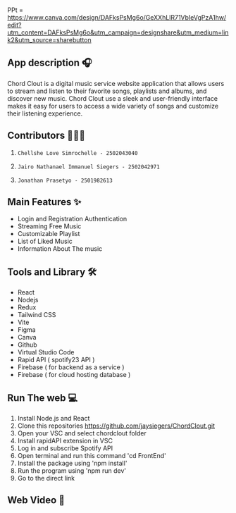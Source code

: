 <p align="center" width="100%">
    <img src="">
</p>

PPt = https://www.canva.com/design/DAFksPsMg6o/GeXXhLlR71VbIeVgPzA1hw/edit?utm_content=DAFksPsMg6o&utm_campaign=designshare&utm_medium=link2&utm_source=sharebutton

## App description 🎧
Chord Clout is a digital music service website application that allows users to stream and listen to their favorite songs, playlists and albums, and discover new music. Chord Clout use a sleek and user-friendly interface makes it easy for users to access a wide variety of songs and customize their listening experience.
## Contributors 👨‍👧‍👦
1.     Chellshe Love Simrochelle - 2502043040
2.     Jairo Nathanael Immanuel Siegers - 2502042971
3.     Jonathan Prasetyo - 2501982613
## Main Features ✨
- Login and Registration Authentication
- Streaming Free Music
- Customizable Playlist 
- List of Liked Music
- Information About The music
## Tools and Library 🛠️
- React 
- Nodejs
- Redux
- Tailwind CSS
- Vite
- Figma
- Canva
- Github
- Virtual Studio Code
- Rapid API ( spotify23 API )
- Firebase ( for backend as a service )
- Firebase ( for cloud hosting database )
## Run The web 💻
1. Install Node.js and React 
2. Clone this repositories https://github.com/jaysiegers/ChordClout.git
3. Open your VSC and select chordclout folder 
4. Install rapidAPI extension in VSC
5. Log in and subscribe Spotify API
6. Open terminal and run this command 'cd FrontEnd' 
7. Install the package using 'npm install' 
8. Run the program using 'npm run dev' 
9. Go to the direct link 
## Web Video 📀

